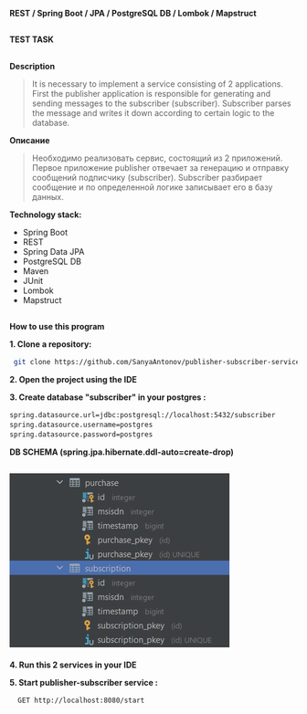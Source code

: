 **REST / Spring Boot / JPA / PostgreSQL DB / Lombok / Mapstruct**
##
**TEST TASK**
##

**Description**
>It is necessary to implement a service consisting of 2 applications. First
the publisher application is responsible for generating and sending messages to the subscriber
(subscriber). Subscriber parses the message and writes it down according to certain logic
to the database.


**Описание**
>Необходимо реализовать сервис, состоящий из 2 приложений. Первое
приложение publisher отвечает за генерацию и отправку сообщений подписчику
(subscriber). Subscriber разбирает сообщение и по определенной логике записывает его
в базу данных.

**Technology stack:**
- Spring Boot
- REST
- Spring Data JPA
- PostgreSQL DB
- Maven
- JUnit
- Lombok
- Mapstruct

##
**How to use this program**

**1. Clone a repository:**

```sh
 git clone https://github.com/SanyaAntonov/publisher-subscriber-service.git
```

**2. Open the project using the IDE**

**3. Create database "subscriber" in your postgres :**
```sh
spring.datasource.url=jdbc:postgresql://localhost:5432/subscriber
spring.datasource.username=postgres
spring.datasource.password=postgres

```
**DB SCHEMA (spring.jpa.hibernate.ddl-auto=create-drop)**
## ![img.png](img.png) ##

**4. Run this 2 services in your IDE**

**5. Start publisher-subscriber service :**
```sh
  GET http://localhost:8080/start
```
##
